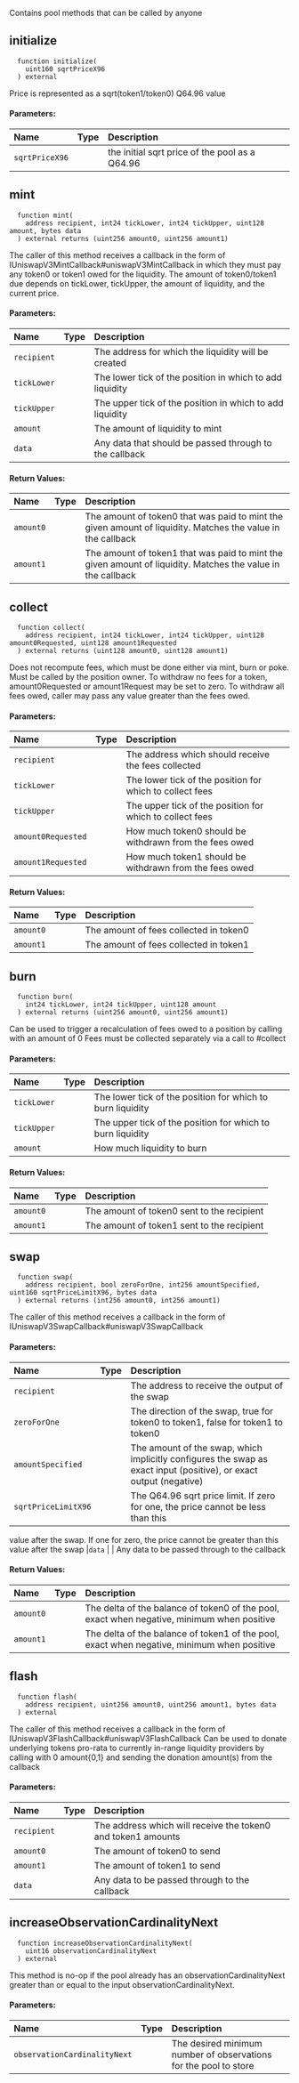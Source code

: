 Contains pool methods that can be called by anyone

## initialize
```solidity
  function initialize(
    uint160 sqrtPriceX96
  ) external
```
Price is represented as a sqrt(token1/token0) Q64.96 value

#### Parameters:
| Name | Type | Description                                                          |
| :--- | :--- | :------------------------------------------------------------------- |
|`sqrtPriceX96` |  | the initial sqrt price of the pool as a Q64.96

## mint
```solidity
  function mint(
    address recipient, int24 tickLower, int24 tickUpper, uint128 amount, bytes data
  ) external returns (uint256 amount0, uint256 amount1)
```
The caller of this method receives a callback in the form of IUniswapV3MintCallback#uniswapV3MintCallback
in which they must pay any token0 or token1 owed for the liquidity. The amount of token0/token1 due depends
on tickLower, tickUpper, the amount of liquidity, and the current price.

#### Parameters:
| Name | Type | Description                                                          |
| :--- | :--- | :------------------------------------------------------------------- |
|`recipient` |  | The address for which the liquidity will be created
|`tickLower` |  | The lower tick of the position in which to add liquidity
|`tickUpper` |  | The upper tick of the position in which to add liquidity
|`amount` |  | The amount of liquidity to mint
|`data` |  | Any data that should be passed through to the callback

#### Return Values:
| Name                           | Type          | Description                                                                  |
| :----------------------------- | :------------ | :--------------------------------------------------------------------------- |
|`amount0`|  | The amount of token0 that was paid to mint the given amount of liquidity. Matches the value in the callback
|`amount1`|  | The amount of token1 that was paid to mint the given amount of liquidity. Matches the value in the callback
## collect
```solidity
  function collect(
    address recipient, int24 tickLower, int24 tickUpper, uint128 amount0Requested, uint128 amount1Requested
  ) external returns (uint128 amount0, uint128 amount1)
```
Does not recompute fees, which must be done either via mint, burn or poke. Must be called by the position
owner. To withdraw no fees for a token, amount0Requested or amount1Request may be set to zero. To withdraw all fees owed, caller may
pass any value greater than the fees owed.

#### Parameters:
| Name | Type | Description                                                          |
| :--- | :--- | :------------------------------------------------------------------- |
|`recipient` |  | The address which should receive the fees collected
|`tickLower` |  | The lower tick of the position for which to collect fees
|`tickUpper` |  | The upper tick of the position for which to collect fees
|`amount0Requested` |  | How much token0 should be withdrawn from the fees owed
|`amount1Requested` |  | How much token1 should be withdrawn from the fees owed

#### Return Values:
| Name                           | Type          | Description                                                                  |
| :----------------------------- | :------------ | :--------------------------------------------------------------------------- |
|`amount0`|  | The amount of fees collected in token0
|`amount1`|  | The amount of fees collected in token1
## burn
```solidity
  function burn(
    int24 tickLower, int24 tickUpper, uint128 amount
  ) external returns (uint256 amount0, uint256 amount1)
```
Can be used to trigger a recalculation of fees owed to a position by calling with an amount of 0
Fees must be collected separately via a call to #collect

#### Parameters:
| Name | Type | Description                                                          |
| :--- | :--- | :------------------------------------------------------------------- |
|`tickLower` |  | The lower tick of the position for which to burn liquidity
|`tickUpper` |  | The upper tick of the position for which to burn liquidity
|`amount` |  | How much liquidity to burn

#### Return Values:
| Name                           | Type          | Description                                                                  |
| :----------------------------- | :------------ | :--------------------------------------------------------------------------- |
|`amount0`|  | The amount of token0 sent to the recipient
|`amount1`|  | The amount of token1 sent to the recipient
## swap
```solidity
  function swap(
    address recipient, bool zeroForOne, int256 amountSpecified, uint160 sqrtPriceLimitX96, bytes data
  ) external returns (int256 amount0, int256 amount1)
```
The caller of this method receives a callback in the form of IUniswapV3SwapCallback#uniswapV3SwapCallback

#### Parameters:
| Name | Type | Description                                                          |
| :--- | :--- | :------------------------------------------------------------------- |
|`recipient` |  | The address to receive the output of the swap
|`zeroForOne` |  | The direction of the swap, true for token0 to token1, false for token1 to token0
|`amountSpecified` |  | The amount of the swap, which implicitly configures the swap as exact input (positive), or exact output (negative)
|`sqrtPriceLimitX96` |  | The Q64.96 sqrt price limit. If zero for one, the price cannot be less than this
value after the swap. If one for zero, the price cannot be greater than this value after the swap
|`data` |  | Any data to be passed through to the callback

#### Return Values:
| Name                           | Type          | Description                                                                  |
| :----------------------------- | :------------ | :--------------------------------------------------------------------------- |
|`amount0`|  | The delta of the balance of token0 of the pool, exact when negative, minimum when positive
|`amount1`|  | The delta of the balance of token1 of the pool, exact when negative, minimum when positive
## flash
```solidity
  function flash(
    address recipient, uint256 amount0, uint256 amount1, bytes data
  ) external
```
The caller of this method receives a callback in the form of IUniswapV3FlashCallback#uniswapV3FlashCallback
Can be used to donate underlying tokens pro-rata to currently in-range liquidity providers by calling
with 0 amount{0,1} and sending the donation amount(s) from the callback

#### Parameters:
| Name | Type | Description                                                          |
| :--- | :--- | :------------------------------------------------------------------- |
|`recipient` |  | The address which will receive the token0 and token1 amounts
|`amount0` |  | The amount of token0 to send
|`amount1` |  | The amount of token1 to send
|`data` |  | Any data to be passed through to the callback

## increaseObservationCardinalityNext
```solidity
  function increaseObservationCardinalityNext(
    uint16 observationCardinalityNext
  ) external
```
This method is no-op if the pool already has an observationCardinalityNext greater than or equal to
the input observationCardinalityNext.

#### Parameters:
| Name | Type | Description                                                          |
| :--- | :--- | :------------------------------------------------------------------- |
|`observationCardinalityNext` |  | The desired minimum number of observations for the pool to store

